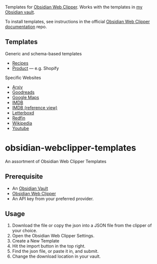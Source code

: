 Templates for [Obsidian Web Clipper](https://github.com/obsidianmd/obsidian-clipper). Works with the templates in [my Obsidian vault](https://github.com/kepano/kepano-obsidian).

To install templates, see instructions in the official [Obsidian Web Clipper documentation](https://help.obsidian.md/web-clipper/templates) repo.

## Templates

Generic and schema-based templates

- [Recipes](/templates/recipes-clipper.json)
- [Product](/templates/product-clipper.json) — e.g. Shopify

Specific Websites

- [Arxiv](/templates/arxiv-clipper.json)
- [Goodreads](/templates/goodreads-clipper.json)
- [Google Maps](/templates/google-maps-clipper.json)
- [IMDB](/templates/imdb-clipper.json) 
- [IMDB (reference view)](/templates/imdb-reference-clipper.json)
- [Letterboxd](/templates/letterboxd-clipper.json)
- [Redfin](/templates/redfin-clipper.json)
- [Wikipedia](/templates/wikipedia-clipper.json)
- [Youtube](/templates/youtube-clipper.json)

# obsidian-webclipper-templates
An assortment of Obsidian Web Clipper Templates

## Prerequisite
- An [Obsidian Vault](https://obsidian.md/)
- [Obsidian Web Clipper](https://obsidian.md/clipper)
- An API key from your preferred provider.

## Usage
1. Download the file or copy the json into a JSON file from the clipper of your choice.
2. Open the Obsidian Web Clipper Settings.
3. Create a New Template
4. Hit the import button in the top right.
5. Find the json file, or paste it in, and submit.
6. Change the download location in your vault.
